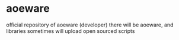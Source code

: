 # aoeware

official repository of aoeware (developer)
there will be aoeware, and libraries
sometimes will upload open sourced scripts
